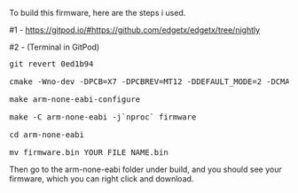 To build this firmware, here are the steps i used.

#1 - https://gitpod.io/#https://github.com/edgetx/edgetx/tree/nightly


#2 - (Terminal in GitPod)
<pre>
git revert 0ed1b94

cmake -Wno-dev -DPCB=X7 -DPCBREV=MT12 -DDEFAULT_MODE=2 -DCMAKE_BUILD_TYPE=Release

make arm-none-eabi-configure

make -C arm-none-eabi -j`nproc` firmware

cd arm-none-eabi

mv firmware.bin YOUR_FILE_NAME.bin
</pre>
Then go to the arm-none-eabi folder under build, and you should see your firmware, which you can right click and download.

